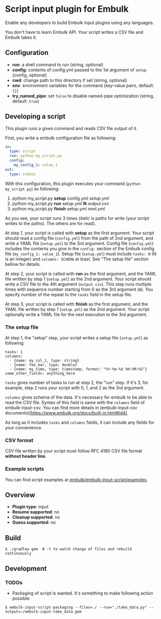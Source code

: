 # Script input plugin for Embulk

Enable any developers to build Embulk input plugins using any languages.

You don't have to learn Embulk API. Your script writes a CSV file and Embulk takes it.

## Configuration

- **run**: a shell command to run (string, optional)
- **config**: contents of config.yml passed to the 1st argument of `setup` (config, optional)
- **cwd**: change path to this directory if set (string, optional)
- **env**: environment variables for the command (key-value pairs, default: `{}`)
- **try_named_pipe**: set `false` to disable named-pipe optimization (string, default: `true`)

## Developing a script

This plugin runs a given command and reads CSV file output of it.

First, you write a embulk configuration file as following:

```yaml
in:
  type: script
  run: python my_script.py
  config:
    my_config_1: value_1
out:
  type: stdout
```

With this configuration, this plugin executes your command (`python my_script.py`) as following:

1. python my_script.py **setup** config.yml _setup.yml_
2. python my_script.py **run** setup.yml **N** _output.csv_
3. python my_script.py **finish** setup.yml _next.yml_

As you see, your script runs 3 times (_italic_ is paths for write (your script writes to the paths). The others are for read).

At step 1, your script is called with **setup** as the first argument. Your script should read a config file (`config.yml`) from the path of 2nd argument, and write a YAML file (`setup.yml`) to the 3rd argument. Config file (`config.yml`) includes the contents you give in the `config:` section of the Embulk config file (`my_config_1: value_1`). Setup file (`setup.yml`) must include `tasks: N` (N is an integer) and `columns: SCHEMA` at least. See "The setup file" section bellow for details.

At step 2, your script is called with **run** as the first argument, and the YAML file written by step 1 (`setup.yml`) as the 2nd argument. Your script should write a CSV file to the 4th argument (`output.csv`). This step runs multiple times with sequence number starting from 0 as the 3rd argument (`N`). You specify number of the repeat to the `tasks` field in the setup file.

At step 3, your script is called with **finish** as the first argument, and the YAML file written by step 1 (`setup.yml`) as the 2nd argument. Your script optionally write a YAML file for the next execution to the 3rd argument.

### The setup file

At step 1, the "setup" step, your script writes a setup file (`setup.yml`) as following:

```
tasks: 1
columns:
  - {name: my_col_1, type: string}
  - {name: foo_bar, type: double}
  - {name: my_time, type: timestamp, format: "%Y-%m-%d %H:%M:%S"}
some_other_fields: anything_here
```

`tasks` gives number of tasks to run at step 2, the "run" step. If it's 3, for example, step 2 runs your script with 0, 1, and 2 as the 3rd argument.

`columns` gives schema of the data. It's necessary for embulk to be able to read the CSV file. Syntax of this field is same with the `columns` field of embulk-input-csv. You can find more details in (embulk-input-csv documents)[https://www.embulk.org/docs/built-in.html#id4].

As long as it includes `tasks` and `columns` fields, it can include any fields for your convenience.

### CSV format

CSV file written by your script must follow RFC 4180 CSV file format **without header line**.

### Example scripts

You can find script examples at [embulk/embulk-input-script/examples](https://github.com/embulk/embulk-input-script/tree/master/examples).

## Overview

* **Plugin type**: input
* **Resume supported**: no
* **Cleanup supported**: no
* **Guess supported**: no


## Build

```
$ ./gradlew gem  # -t to watch change of files and rebuild continuously
```

## Development

### TODOs

* Packaging of script is wanted. It's something to make following action possible:

```
$ embulk-input-script-packaging --files=./ --run="./take_data.py" --output=~/embulk-input-take_data.gem
```


